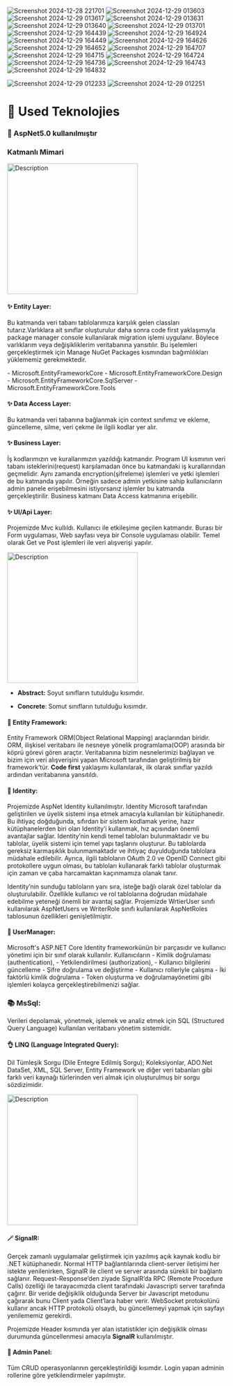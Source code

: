 
![Screenshot 2024-12-28 221701](https://github.com/user-attachments/assets/c969c000-b292-48ed-ab6b-5153a7a8f150)
![Screenshot 2024-12-29 013603](https://github.com/user-attachments/assets/47d1d139-09e0-4f04-b2be-f96d50b2f2eb)
![Screenshot 2024-12-29 013617](https://github.com/user-attachments/assets/bfaa7d47-5b70-4c0f-a6ed-fed6d2c083a0)
![Screenshot 2024-12-29 013631](https://github.com/user-attachments/assets/00f64f22-02f3-48f2-a1f5-17a5e7879359)
![Screenshot 2024-12-29 013640](https://github.com/user-attachments/assets/1092d303-d4f4-4863-b950-2c7309c10647)
![Screenshot 2024-12-29 013701](https://github.com/user-attachments/assets/50874dbf-8a8a-4363-b4ff-e31414a4b76a)
![Screenshot 2024-12-29 164439](https://github.com/user-attachments/assets/dfe2bbd7-05da-4479-82ed-9dcc09af38e1)
![Screenshot 2024-12-29 164924](https://github.com/user-attachments/assets/b4bbb0cd-a845-48af-b616-114aba0a1a60)
![Screenshot 2024-12-29 164449](https://github.com/user-attachments/assets/d19f952f-3cac-4573-8aa2-0ca232af6eb7)
![Screenshot 2024-12-29 164626](https://github.com/user-attachments/assets/a0fb4d83-3d8d-4c09-942d-2a9ec7b585a3)
![Screenshot 2024-12-29 164652](https://github.com/user-attachments/assets/81201b96-494c-4c54-adb7-b71a15a06328)
![Screenshot 2024-12-29 164707](https://github.com/user-attachments/assets/a61736ce-e5d8-4f81-a2e9-48254d804f6c)
![Screenshot 2024-12-29 164715](https://github.com/user-attachments/assets/4772b5f6-bdce-4401-87b8-2090e443b5b6)
![Screenshot 2024-12-29 164724](https://github.com/user-attachments/assets/68cfca96-7ce8-4c85-aceb-c082d817f14d)
![Screenshot 2024-12-29 164736](https://github.com/user-attachments/assets/9a513af0-dc8f-44c9-a62c-77f03ab28b30)
![Screenshot 2024-12-29 164743](https://github.com/user-attachments/assets/8bb7de32-316e-45db-9e42-e8d33536f1ab)
![Screenshot 2024-12-29 164832](https://github.com/user-attachments/assets/482d34ed-b9b6-4e74-afd0-e8544788abf6)

![Screenshot 2024-12-29 012233](https://github.com/user-attachments/assets/70605889-699a-4b67-a890-44dcd64ac701)
![Screenshot 2024-12-29 012251](https://github.com/user-attachments/assets/29fddc96-d21a-4fac-9a99-24e07c105f4b)

# 🚀 Used Teknolojies

### 🎉 AspNet5.0 kullanılmıştır

### Katmanlı Mimari
<img src="https://github.com/user-attachments/assets/a1b6d908-190e-40e7-912e-cc6f4d7c7f96" alt="Description" width="300" height="auto">

#### ✨ Entity Layer: 
  <p>Bu katmanda veri tabanı tablolarımıza karşılık gelen classları tutarız.Varlıklara ait sınıflar oluşturulur daha sonra code first yaklaşımıyla package manager console kullanılarak migration işlemi uygulanır. Böylece varlıklarım veya değişikliklerim veritabanına yansıtılır. Bu işelemleri gerçekleştirmek için Manage NuGet Packages kısmından bağımlılıkları yüklememiz gerekmektedir.</p>
  - Microsoft.EntityFrameworkCore
  - Microsoft.EntityFrameworkCore.Design
  - Microsoft.EntityFrameworkCore.SqlServer
  - Microsoft.EntityFrameworkCore.Tools
    
#### ✨ Data Access Layer: 
  Bu katmanda veri tabanına bağlanmak için context sınıfımız ve ekleme, güncelleme, silme, veri çekme ile ilgili kodlar yer alır. 
  
#### ✨ Business Layer:
  <p>İş kodlarımızın ve kurallarımızın yazıldığı katmandır. Program UI kısmının veri tabanı isteklerini(request) karşılamadan önce bu katmandaki iş kurallarından geçmelidir. Aynı zamanda encryption(şifreleme) işlemleri ve yetki işlemleri de bu katmanda yapılır. Örneğin sadece admin yetkisine sahip kullanıcıların admin panele erişebilmesini istiyorsanız işlemler bu katmanda gerçekleştirilir. Business katmanı Data Access katmanına erişebilir.</p>
  
#### ✨ UI/Api Layer:
 <p> Projemizde Mvc kullıldı. Kullanıcı ile etkileşime geçilen katmandır. Burası bir Form uygulaması, Web sayfası veya bir Console uygulaması olabilir. Temel olarak Get ve Post işlemleri ile veri alışverişi yapılır.</p>
 
<img src="https://github.com/user-attachments/assets/387a6649-be3d-4e71-88ca-1829981e93a6" alt="Description" width="300" height="auto">

   - <b>Abstract:</b> Soyut sınıfların tutulduğu kısımdır.

   - <b>Concrete</b>: Somut sınıfların tutulduğu kısımdır.
  
#### 📌 Entity Framework:
  <p>Entity Framework ORM(Object Relational Mapping) araçlarından biridir. ORM, ilişkisel veritabanı ile nesneye yönelik programlama(OOP) arasında bir köprü görevi gören araçtır. Veritabanına bizim nesnelerimizi bağlayan ve bizim için veri alışverişini yapan Microsoft tarafından geliştirilmiş bir framework’tür. <b>Code first</b> yaklaşımı kullanılarak, ilk olarak sınıflar yazıldı ardından veritabanına yansıtıldı.</p>

#### 🔑 Identity:

<p> Projemizde AspNet Identity kullanılmıştır. Identity Microsoft tarafından geliştirilen ve üyelik sistemi inşa etmek amacıyla kullanılan bir kütüphanedir. Bu ihtiyaç doğduğunda, sıfırdan bir sistem kodlamak yerine, hazır kütüphanelerden biri olan Identity’i kullanmak, hız açısından önemli avantajlar sağlar. Identity’nin kendi temel tabloları bulunmaktadır ve bu tablolar, üyelik sistemi için temel yapı taşlarını oluşturur. Bu tablolarda gereksiz karmaşıklık bulunmamaktadır ve ihtiyaç duyulduğunda tablolara müdahale edilebilir. Ayrıca, ilgili tabloların OAuth 2.0 ve OpenID Connect gibi protokollere uygun olması, bu tabloları kullanarak farklı tablolar oluşturmak için zaman ve çaba harcamaktan kaçınmamıza olanak tanır.</p>

<p> Identity’nin sunduğu tabloların yanı sıra, isteğe bağlı olarak özel tablolar da oluşturulabilir. Özellikle kullanıcı ve rol tablolarına doğrudan müdahale edebilme yeteneği önemli bir avantaj sağlar. Projemizde WrtierUser sınıfı kullanılarak AspNetUsers ve WriterRole sınıfı kullanılarak AspNetRoles tablosunun özellikleri genişletilmiştir.</p>  

#### 👤 UserManager:

<p> Microsoft's ASP.NET Core Identity frameworkünün bir parçasıdır ve kullanıcı yönetimi için bir sınıf olarak kullanılır. Kullanıcıların 
  - Kimlik doğrulaması (authentication),
  - Yetkilendirilmesi (authorization), 
  - Kullanıcı bilgilerini güncelleme
  - Şifre doğrulama ve değiştirme
  - Kullanıcı rolleriyle çalışma
  - İki faktörlü kimlik doğrulama
  - Token oluşturma ve doğrulamayönetimi   
gibi işlemleri kolayca gerçekleştirebilmenizi sağlar.</p>

### 📚 MsSql: 

<p> Verileri depolamak, yönetmek, işlemek ve analiz etmek için SQL (Structured Query Language) kullanılan veritabanı yönetim sistemidir.</p>

#### 👌 LINQ (Language Integrated Query):

<p> Dil Tümleşik Sorgu (Dile Entegre Edilmiş Sorgu); Koleksiyonlar, ADO.Net DataSet, XML, SQL Server, Entity Framework ve diğer veri tabanları gibi farklı veri kaynağı türlerinden veri almak için oluşturulmuş bir sorgu sözdizimidir.</p>

<img src="https://github.com/user-attachments/assets/80e00ac6-1f7f-472a-b17b-7e819a9a3724" alt="Description" width="300" height="auto">

#### 🪄 SignalR:

<p> Gerçek zamanlı uygulamalar geliştirmek için yazılmış açık kaynak kodlu bir .NET kütüphanedir. Normal HTTP bağlantılarında client-server iletişimi her istekte yenilenirken, SignalR ile client ve server arasında sürekli bir bağlantı sağlanır. Request-Response’den ziyade SignalR’da RPC (Remote Procedure Calls) özelliği ile tarayacımızda client tarafındaki Javascripti server tarafında çağırır. Bir veride değişiklik olduğunda Server bir Javascript metodunu çağırarak bunu Client yada Client’lara haber verir. WebSocket protokolünü kullanır ancak HTTP protokolü olsaydı, bu güncellemeyi yapmak için sayfayı yenilememiz gerekirdi. </p> 
<p> Projemizde Header kısmında yer alan istatistikler için değişiklik olması durumunda güncellenmesi amacıyla <b>SignalR</b> kullanılmıştır.</p>
  
#### 💪 Admin Panel:

<p> Tüm CRUD operasyonlarının gerçekleştirildiği kısımdır. Login yapan adminin rollerine göre yetkilendirmeler yapılmıştır. </p>
